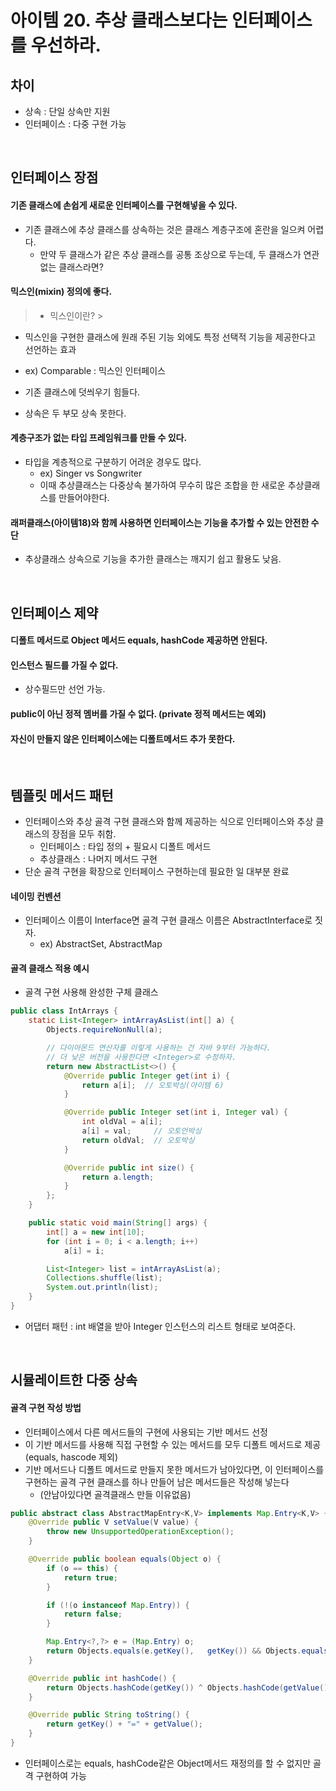 # 아이템 20. 추상 클래스보다는 인터페이스를 우선하라.

## 차이

- 상속 : 단일 상속만 지원
- 인터페이스 : 다중 구현 가능

<br/>

## 인터페이스 장점

#### 기존 클래스에 손쉽게 새로운 인터페이스를 구현해넣을 수 있다.

- 기존 클래스에 추상 클래스를 상속하는 것은 클래스 계층구조에 혼란을 일으켜 어렵다.
    - 만약 두 클래스가 같은 추상 클래스를 공통 조상으로 두는데, 두 클래스가 연관 없는 클래스라면?

#### 믹스인(mixin) 정의에 좋다.

> - 믹스인이란?
    >
- 믹스인을 구현한 클래스에 원래 주된 기능 외에도 특정 선택적 기능을 제공한다고 선언하는 효과
  >
- ex) Comparable : 믹스인 인터페이스

- 기존 클래스에 덧씌우기 힘들다.
- 상속은 두 부모 상속 못한다.

#### 계층구조가 없는 타입 프레임워크를 만들 수 있다.

- 타입을 계층적으로 구분하기 어려운 경우도 많다.
    - ex) Singer vs Songwriter
    - 이때 추상클래스는 다중상속 불가하여 무수히 많은 조합을 한 새로운 추상클래스를 만들어야한다.

#### 래퍼클래스(아이템18)와 함께 사용하면 인터페이스는 기능을 추가할 수 있는 안전한 수단

- 추상클래스 상속으로 기능을 추가한 클래스는 깨지기 쉽고 활용도 낮음.

<br/>

## 인터페이스 제약

#### 디폴트 메서드로 Object 메서드 equals, hashCode 제공하면 안된다.

#### 인스턴스 필드를 가질 수 없다.

- 상수필드만 선언 가능.

#### public이 아닌 정적 멤버를 가질 수 없다. (private 정적 메서드는 예외)

#### 자신이 만들지 않은 인터페이스에는 디폴트메서드 추가 못한다.

<br/>

## 템플릿 메서드 패턴

- 인터페이스와 추상 골격 구현 클래스와 함께 제공하는 식으로 인터페이스와 추상 클래스의 장점을 모두 취함.
    - 인터페이스 : 타입 정의 + 필요시 디폴트 메서드
    - 추상클래스 : 나머지 메서드 구현
- 단순 골격 구현을 확장으로 인터페이스 구현하는데 필요한 일 대부분 완료

#### 네이밍 컨벤션

- 인터페이스 이름이 Interface면 골격 구현 클래스 이름은 AbstractInterface로 짓자.
    - ex) AbstractSet, AbstractMap

#### 골격 클래스 적용 예시

- 골격 구현 사용해 완성한 구체 클래스

```java
public class IntArrays {
    static List<Integer> intArrayAsList(int[] a) {
        Objects.requireNonNull(a);

        // 다이아몬드 연산자를 이렇게 사용하는 건 자바 9부터 가능하다.
        // 더 낮은 버전을 사용한다면 <Integer>로 수정하자.
        return new AbstractList<>() {
            @Override public Integer get(int i) {
                return a[i];  // 오토박싱(아이템 6)
            }

            @Override public Integer set(int i, Integer val) {
                int oldVal = a[i];
                a[i] = val;     // 오토언박싱
                return oldVal;  // 오토박싱
            }

            @Override public int size() {
                return a.length;
            }
        };
    }

    public static void main(String[] args) {
        int[] a = new int[10];
        for (int i = 0; i < a.length; i++)
            a[i] = i;

        List<Integer> list = intArrayAsList(a);
        Collections.shuffle(list);
        System.out.println(list);
    }
}
```

- 어댑터 패턴 : int 배열을 받아 Integer 인스턴스의 리스트 형태로 보여준다.

<br/>

## 시뮬레이트한 다중 상속

#### 골격 구현 작성 방법

- 인터페이스에서 다른 메서드들의 구현에 사용되는 기반 메서드 선정
- 이 기반 메서드를 사용해 직접 구현할 수 있는 메서드를 모두 디폴트 메서드로 제공 (equals, hascode 제외)
- 기반 메서드나 디폴트 메서드로 만들지 못한 메서드가 남아있다면, 이 인터페이스를 구현하는 골격 구현 클래스를 하나 만들어 남은 메서드들은 작성해 넣는다
    - (안남아있다면 골격클래스 만들 이유없음)

```java
public abstract class AbstractMapEntry<K,V> implements Map.Entry<K,V> {
    @Override public V setValue(V value) {
        throw new UnsupportedOperationException();
    }

    @Override public boolean equals(Object o) {
        if (o == this) {
            return true;
        }

        if (!(o instanceof Map.Entry)) {
            return false;
        }

        Map.Entry<?,?> e = (Map.Entry) o;
        return Objects.equals(e.getKey(),   getKey()) && Objects.equals(e.getValue(), getValue());
    }

    @Override public int hashCode() {
        return Objects.hashCode(getKey()) ^ Objects.hashCode(getValue());
    }

    @Override public String toString() {
        return getKey() + "=" + getValue();
    }
}
```

- 인터페이스로는 equals, hashCode같은 Object메서드 재정의를 할 수 없지만 골격 구현하여 가능

